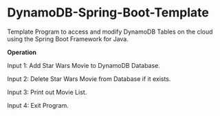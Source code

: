 # DynamoDB-Spring-Boot-Template
Template Program to access and modify DynamoDB Tables on the cloud using the Spring Boot Framework for Java.

**Operation** 

Input 1:
Add Star Wars Movie to DynamoDB Database.

Input 2:
Delete Star Wars Movie from Database if it exists.

Input 3:
Print out Movie List.

Input 4:
Exit Program.

